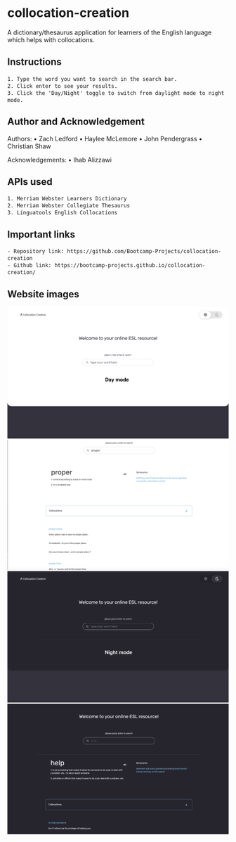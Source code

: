 # collocation-creation
A dictionary/thesaurus application for learners of the English language which helps with collocations.

## Instructions
	1. Type the word you want to search in the search bar.
	2. Click enter to see your results.
	3. Click the 'Day/Night' toggle to switch from daylight mode to night mode.


## Author and Acknowledgement
Authors:
	• Zach Ledford
	• Haylee McLemore
	• John Pendergrass
	• Christian Shaw

Acknowledgements:
	• Ihab Alizzawi

## APIs used
	1. Merriam Webster Learners Dictionary
	2. Merriam Webster Collegiate Thesaurus
	3. Linguatools English Collocations

## Important links
	- Repository link: https://github.com/Bootcamp-Projects/collocation-creation
	- Github link: https://bootcamp-projects.github.io/collocation-creation/

## Website images
<img src="assets/images/daymode-landing.png">
<img src="assets/images/daymode-example.png">
<img src="assets/images/nightmode-landing.png">
<img src="assets/images/nightmode-example.png">
